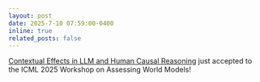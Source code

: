 ```yaml
---
layout: post
date: 2025-7-10 07:59:00-0400
inline: true
related_posts: false
---
```


<a href="https://openreview.net/pdf?id=BMHkg3BL6e">Contextual Effects in LLM and Human Causal Reasoning</a> just accepted to the ICML 2025 Workshop on Assessing World Models!